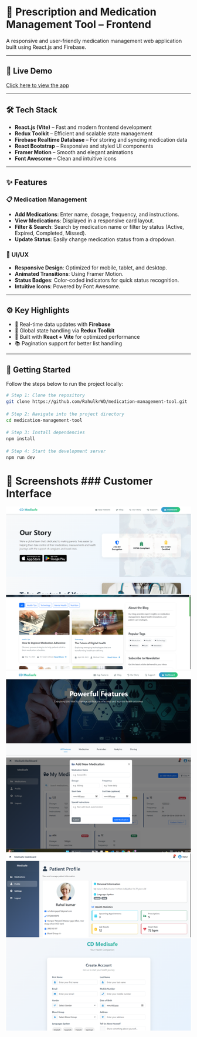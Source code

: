 # 💊 Prescription and Medication Management Tool – Frontend

A responsive and user-friendly medication management web application built using React.js and Firebase.

---

## 🔗 Live Demo

[Click here to view the app](https://medication-management-tool.vercel.app/)

---

## 🛠️ Tech Stack

- **React.js (Vite)** – Fast and modern frontend development
- **Redux Toolkit** – Efficient and scalable state management
- **Firebase Realtime Database** – For storing and syncing medication data
- **React Bootstrap** – Responsive and styled UI components
- **Framer Motion** – Smooth and elegant animations
- **Font Awesome** – Clean and intuitive icons

---

## ✨ Features

### 📋 Medication Management

- **Add Medications**: Enter name, dosage, frequency, and instructions.
- **View Medications**: Displayed in a responsive card layout.
- **Filter & Search**: Search by medication name or filter by status (Active, Expired, Completed, Missed).
- **Update Status**: Easily change medication status from a dropdown.

### 🎨 UI/UX

- **Responsive Design**: Optimized for mobile, tablet, and desktop.
- **Animated Transitions**: Using Framer Motion.
- **Status Badges**: Color-coded indicators for quick status recognition.
- **Intuitive Icons**: Powered by Font Awesome.

---

## ⚙️ Key Highlights

- 🔄 Real-time data updates with **Firebase**
- 🔧 Global state handling via **Redux Toolkit**
- 📄 Built with **React + Vite** for optimized performance
- 📚 Pagination support for better list handling

---

## 🚀 Getting Started

Follow the steps below to run the project locally:

```bash
# Step 1: Clone the repository
git clone https://github.com/RahulkrWD/medication-management-tool.git

# Step 2: Navigate into the project directory
cd medication-management-tool

# Step 3: Install dependencies
npm install

# Step 4: Start the development server
npm run dev
```

# 📸 Screenshots ### Customer Interface

![home page](./screenshoot/home.png)
![Blog page](./screenshoot/blog.png)
![eatures page](./screenshoot/feature.png)
![Medication page](./screenshoot/medication.png)
![Profile page](./screenshoot/profile.png)
![Signup page](./screenshoot/signup.png)
